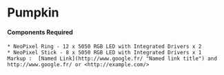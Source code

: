 # Pumpkin


#### Components Required ####
	* NeoPixel Ring - 12 x 5050 RGB LED with Integrated Drivers x 2
	* NeoPixel Stick - 8 x 5050 RGB LED with Integrated Drivers x 1
	Markup :  [Named Link](http://www.google.fr/ "Named link title") and http://www.google.fr/ or <http://example.com/>




	
